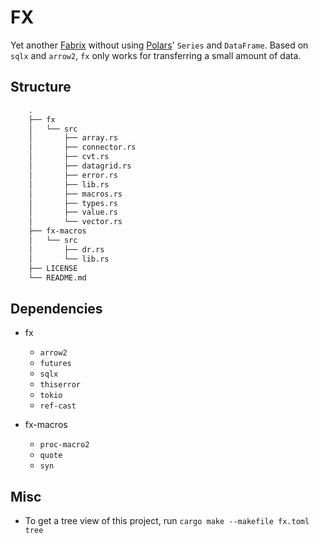 # FX

Yet another [Fabrix](https://github.com/Jacobbishopxy/fabrix) without using [Polars](https://github.com/pola-rs/polars)' `Series` and `DataFrame`. Based on `sqlx` and `arrow2`, `fx` only works for transferring a small amount of data.

## Structure

```txt
    .
    ├── fx
    │   └── src
    │       ├── array.rs
    │       ├── connector.rs
    │       ├── cvt.rs
    │       ├── datagrid.rs
    │       ├── error.rs
    │       ├── lib.rs
    │       ├── macros.rs
    │       ├── types.rs
    │       ├── value.rs
    │       └── vector.rs
    ├── fx-macros
    │   └── src
    │       ├── dr.rs
    │       └── lib.rs
    ├── LICENSE
    └── README.md
```

## Dependencies

- fx

  - `arrow2`
  - `futures`
  - `sqlx`
  - `thiserror`
  - `tokio`
  - `ref-cast`

- fx-macros

  - `proc-macro2`
  - `quote`
  - `syn`

## Misc

- To get a tree view of this project, run `cargo make --makefile fx.toml tree`
